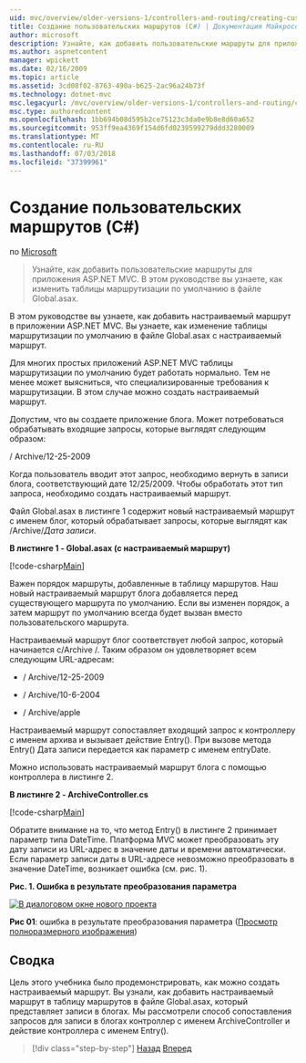 ```yaml
---
uid: mvc/overview/older-versions-1/controllers-and-routing/creating-custom-routes-cs
title: Создание пользовательских маршрутов (C#) | Документация Майкрософт
author: microsoft
description: Узнайте, как добавить пользовательские маршруты для приложения ASP.NET MVC. В этом руководстве вы узнаете, как изменить таблицы маршрутизации по умолчанию в файле Global.asax.
ms.author: aspnetcontent
manager: wpickett
ms.date: 02/16/2009
ms.topic: article
ms.assetid: 3cd08f02-8763-490a-b625-2ac96a24b73f
ms.technology: dotnet-mvc
msc.legacyurl: /mvc/overview/older-versions-1/controllers-and-routing/creating-custom-routes-cs
msc.type: authoredcontent
ms.openlocfilehash: 1bb694b08d595b2ce75123c3da0e9b8e8d60a652
ms.sourcegitcommit: 953ff9ea4369f154d6fd0239599279ddd3280009
ms.translationtype: MT
ms.contentlocale: ru-RU
ms.lasthandoff: 07/03/2018
ms.locfileid: "37399961"
---
```

<a name="creating-custom-routes-c"></a>Создание пользовательских маршрутов (C#)
====================
по [Microsoft](https://github.com/microsoft)

> Узнайте, как добавить пользовательские маршруты для приложения ASP.NET MVC. В этом руководстве вы узнаете, как изменить таблицы маршрутизации по умолчанию в файле Global.asax.


В этом руководстве вы узнаете, как добавить настраиваемый маршрут в приложении ASP.NET MVC. Вы узнаете, как изменение таблицы маршрутизации по умолчанию в файле Global.asax с настраиваемый маршрут.

Для многих простых приложений ASP.NET MVC таблицы маршрутизации по умолчанию будет работать нормально. Тем не менее может выясниться, что специализированные требования к маршрутизации. В этом случае можно создать настраиваемый маршрут.

Допустим, что вы создаете приложение блога. Может потребоваться обрабатывать входящие запросы, которые выглядят следующим образом:

/ Archive/12-25-2009

Когда пользователь вводит этот запрос, необходимо вернуть в записи блога, соответствующий дате 12/25/2009. Чтобы обработать этот тип запроса, необходимо создать настраиваемый маршрут.

Файл Global.asax в листинге 1 содержит новый настраиваемый маршрут с именем блог, который обрабатывает запросы, которые выглядят как /Archive/*Дата записи*.

**В листинге 1 - Global.asax (с настраиваемый маршрут)**

[!code-csharp[Main](creating-custom-routes-cs/samples/sample1.cs)]

Важен порядок маршруты, добавленные в таблицу маршрутов. Наш новый настраиваемый маршрут блога добавляется перед существующего маршрута по умолчанию. Если вы изменен порядок, а затем маршрут по умолчанию всегда будет вызван вместо пользовательского маршрута.

Настраиваемый маршрут блог соответствует любой запрос, который начинается с/Archive /. Таким образом он удовлетворяет всем следующим URL-адресам:

- / Archive/12-25-2009

- / Archive/10-6-2004

- / Archive/apple

Настраиваемый маршрут сопоставляет входящий запрос к контроллеру с именем архива и вызывает действие Entry(). При вызове метода Entry() Дата записи передается как параметр с именем entryDate.

Можно использовать настраиваемый маршрут блога с помощью контроллера в листинге 2.

**В листинге 2 - ArchiveController.cs**

[!code-csharp[Main](creating-custom-routes-cs/samples/sample2.cs)]

Обратите внимание на то, что метод Entry() в листинге 2 принимает параметр типа DateTime. Платформа MVC может преобразовать эту дату записи из URL-адрес в значение даты и времени автоматически. Если параметр записи даты в URL-адресе невозможно преобразовать в значение DateTime, возникает ошибка (см. рис. 1).

**Рис. 1. Ошибка в результате преобразования параметра**


[![В диалоговом окне нового проекта](creating-custom-routes-cs/_static/image1.jpg)](creating-custom-routes-cs/_static/image1.png)

**Рис 01**: ошибка в результате преобразования параметра ([Просмотр полноразмерного изображения](creating-custom-routes-cs/_static/image2.png))


## <a name="summary"></a>Сводка

Цель этого учебника было продемонстрировать, как можно создать настраиваемый маршрут. Вы узнали, как добавить настраиваемый маршрут в таблицу маршрутов в файле Global.asax, который представляет записи в блогах. Мы рассмотрели способ сопоставления запросов для записи в блогах контроллер с именем ArchiveController и действие контроллера с именем Entry().

> [!div class="step-by-step"]
> [Назад](aspnet-mvc-controllers-overview-cs.md)
> [Вперед](creating-a-route-constraint-cs.md)
